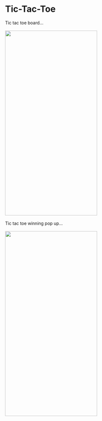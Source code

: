 # Tic-Tac-Toe
Tic tac toe board...<br/><br/><img width="300" height="600" src="https://user-images.githubusercontent.com/66357309/167289010-0ee151b7-c683-401c-822f-0be5b22fa670.png"><br/><br/>
Tic tac toe winning pop up...<br/><br/><img width="300" height="600" src="https://user-images.githubusercontent.com/66357309/167289183-7bccb5e7-27cd-4f25-b795-a6cac08af4f9.png">
